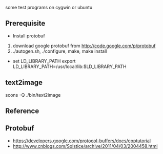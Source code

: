 some test programs on cygwin or ubuntu

Prerequisite
------------------
* Install protobuf
1) download google protobuf from http://code.google.com/p/protobuf
2) ./autogen.sh, ./configure, make, make install

* set LD_LIBRARY_PATH
export LD_LIBRARY_PATH=/usr/local/lib:$LD_LIBRARY_PATH

## text2image
scons -Q ./bin/text2image

Reference
-------------------
## Protobuf
* https://developers.google.com/protocol-buffers/docs/cpptutorial
* http://www.cnblogs.com/Solstice/archive/2011/04/03/2004458.html
